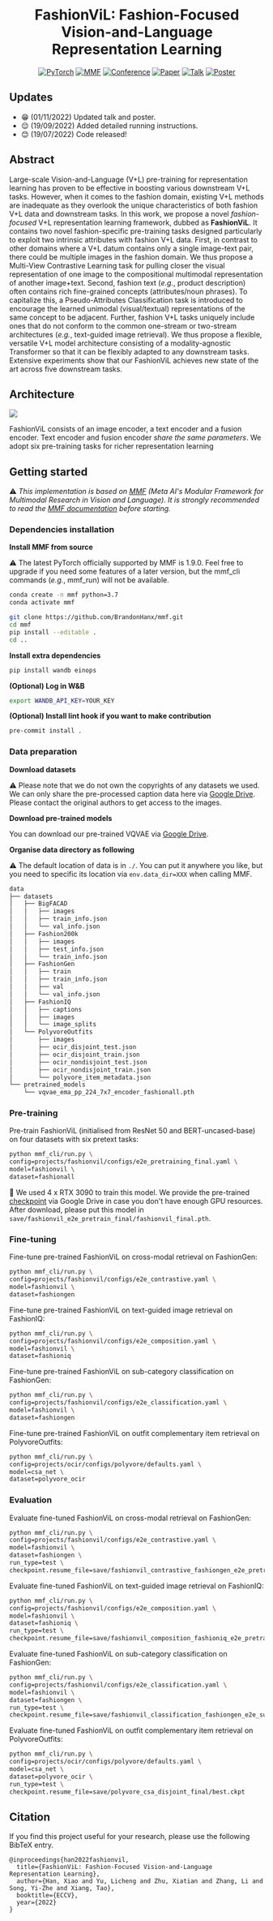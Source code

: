 <div align="center">

# FashionViL: Fashion-Focused Vision-and-Language Representation Learning

<a href="https://pytorch.org/get-started/locally/"><img alt="PyTorch" src="https://img.shields.io/badge/PyTorch-ee4c2c?logo=pytorch&logoColor=white"></a>
<a href="https://mmf.sh/"><img alt="MMF" src="https://img.shields.io/badge/MMF-0054a6?logo=meta&logoColor=white"></a>
[![Conference](http://img.shields.io/badge/ECCV-2022-6790AC.svg)](https://eccv2022.ecva.net/)
[![Paper](http://img.shields.io/badge/Paper-arxiv.2207.08150-B31B1B.svg)](https://arxiv.org/abs/2207.08150)
[![Talk](http://img.shields.io/badge/Talk-in_mandarin-303ECA.svg)](https://www.shenlanxueyuan.com/open/course/167)
[![Poster](http://img.shields.io/badge/Poster-5F5F5F.svg)](https://brandonhanx.github.io/files/0940.pdf)

</div>

## Updates

- :grin: (01/11/2022) Updated talk and poster.
- :relieved: (19/09/2022) Added detailed running instructions.
- :blush: (19/07/2022) Code released!

## Abstract

Large-scale Vision-and-Language (V+L) pre-training for representation learning has proven to be effective in boosting various downstream V+L tasks. However, when it comes to the fashion domain, existing V+L methods are inadequate as they overlook the unique characteristics of both fashion V+L data and downstream tasks.  In this work, we propose a novel *fashion-focused* V+L representation learning framework, dubbed as **FashionViL**. It contains two novel fashion-specific pre-training tasks designed particularly to exploit two intrinsic attributes with fashion V+L data.
First, in contrast to other domains where a V+L datum contains only a single image-text pair, there could be multiple images in the fashion domain.  We thus propose a Multi-View Contrastive Learning task for pulling closer the visual representation of one image to the compositional multimodal representation of another image+text. Second, fashion text (*e.g.*, product description) often contains rich fine-grained concepts (attributes/noun phrases). To capitalize this, a Pseudo-Attributes Classification task is introduced to encourage the learned unimodal (visual/textual) representations of the same concept to be adjacent. Further, fashion V+L tasks uniquely include ones that do not conform to the common one-stream or two-stream architectures (*e.g.*, text-guided image retrieval). We thus propose a flexible, versatile V+L model architecture consisting of a modality-agnostic Transformer so that it can be flexibly adapted to any downstream tasks.
Extensive experiments show that our FashionViL achieves new state of the art across five downstream tasks.

## Architecture

![](assests/architecture.png)

FashionViL consists of an image encoder, a text encoder and a fusion encoder. Text encoder and fusion encoder *share the same parameters*. We adopt six pre-training tasks for richer representation learning

## Getting started

:warning: *This implementation is based on [MMF](https://mmf.sh) (Meta AI's Modular Framework for Multimodal Research in Vision and Language). It is strongly recommended to read the [MMF documentation](https://mmf.sh/docs) before starting.*

### Dependencies installation

**Install MMF from source**

:warning: The latest PyTorch officially supported by MMF is 1.9.0. Feel free to upgrade if you need some features of a later version, but the mmf_cli commands (*e.g.*, mmf_run) will not be available.

```bash
conda create -n mmf python=3.7
conda activate mmf

git clone https://github.com/BrandonHanx/mmf.git
cd mmf
pip install --editable .
cd ..
```

**Install extra dependencies**

```bash
pip install wandb einops
```

**(Optional) Log in W&B**

```bash
export WANDB_API_KEY=YOUR_KEY
```

**(Optional) Install lint hook if you want to make contribution**

```bash
pre-commit install .
```

### Data preparation

**Download datasets**

:warning: Please note that we do not own the copyrights of any datasets we used. We can only share the pre-processed caption data here via [Google Drive](https://drive.google.com/drive/folders/1rmSfvKcTvVLugBWFNFtIDZuQwRPGr87U?usp=sharing). Please contact the original authors to get access to the images.

**Download pre-trained models**

You can download our pre-trained VQVAE via [Google Drive](https://drive.google.com/file/d/11QKoXEG1NeFqUyLg4kOjkJTgQsiYHpdu/view?usp=sharing).

**Organise data directory as following**

:warning: The default location of data is in `./`. You can put it anywhere you like, but you need to specific its location via `env.data_dir=XXX` when calling MMF.

```bash
data
├── datasets
│   ├── BigFACAD
│   │   ├── images
│   │   ├── train_info.json
│   │   └── val_info.json
│   ├── Fashion200k
│   │   ├── images
│   │   ├── test_info.json
│   │   └── train_info.json
│   ├── FashionGen
│   │   ├── train
│   │   ├── train_info.json
│   │   ├── val
│   │   └── val_info.json
│   ├── FashionIQ
│   │   ├── captions
│   │   ├── images
│   │   └── image_splits
│   └── PolyvoreOutfits
│       ├── images
│       ├── ocir_disjoint_test.json
│       ├── ocir_disjoint_train.json
│       ├── ocir_nondisjoint_test.json
│       ├── ocir_nondisjoint_train.json
│       └── polyvore_item_metadata.json
└── pretrained_models
    └── vqvae_ema_pp_224_7x7_encoder_fashionall.pth
```

### Pre-training

Pre-train FashionViL (initialised from ResNet 50 and BERT-uncased-base) on four datasets with six pretext tasks:

```bash
python mmf_cli/run.py \
config=projects/fashionvil/configs/e2e_pretraining_final.yaml \
model=fashionvil \
dataset=fashionall
```

:star2: We used 4 x RTX 3090 to train this model. We provide the pre-trained [checkpoint](https://drive.google.com/file/d/1G_RyxQNbmkQDN6xUjP-IH2D22jW8bPz3/view?usp=sharing) via Google Drive in case you don't have enough GPU resources. After download, please put this model in `save/fashionvil_e2e_pretrain_final/fashionvil_final.pth`.

### Fine-tuning

Fine-tune pre-trained FashionViL on cross-modal retrieval on FashionGen:

```bash
python mmf_cli/run.py \
config=projects/fashionvil/configs/e2e_contrastive.yaml \
model=fashionvil \
dataset=fashiongen
```

Fine-tune pre-trained FashionViL on text-guided image retrieval on FashionIQ:

```bash
python mmf_cli/run.py \
config=projects/fashionvil/configs/e2e_composition.yaml \
model=fashionvil \
dataset=fashioniq
```

Fine-tune pre-trained FashionViL on sub-category classification on FashionGen:

```bash
python mmf_cli/run.py \
config=projects/fashionvil/configs/e2e_classification.yaml \
model=fashionvil \
dataset=fashiongen
```

Fine-tune pre-trained FashionViL on outfit complementary item retrieval on PolyvoreOutfits:

```bash
python mmf_cli/run.py \
config=projects/ocir/configs/polyvore/defaults.yaml \
model=csa_net \
dataset=polyvore_ocir
```


### Evaluation

Evaluate fine-tuned FashionViL on cross-modal retrieval on FashionGen:

```bash
python mmf_cli/run.py \
config=projects/fashionvil/configs/e2e_contrastive.yaml \
model=fashionvil \
dataset=fashiongen \
run_type=test \
checkpoint.resume_file=save/fashionvil_contrastive_fashiongen_e2e_pretrain_final/best.ckpt
```

Evaluate fine-tuned FashionViL on text-guided image retrieval on FashionIQ:

```bash
python mmf_cli/run.py \
config=projects/fashionvil/configs/e2e_composition.yaml \
model=fashionvil \
dataset=fashioniq \
run_type=test \
checkpoint.resume_file=save/fashionvil_composition_fashioniq_e2e_pretrain_final/best.ckpt
```

Evaluate fine-tuned FashionViL on sub-category classification on FashionGen:

```bash
python mmf_cli/run.py \
config=projects/fashionvil/configs/e2e_classification.yaml \
model=fashionvil \
dataset=fashiongen \
run_type=test \
checkpoint.resume_file=save/fashionvil_classification_fashiongen_e2e_sub/best.ckpt
```

Evaluate fine-tuned FashionViL on outfit complementary item retrieval on PolyvoreOutfits:

```bash
python mmf_cli/run.py \
config=projects/ocir/configs/polyvore/defaults.yaml \
model=csa_net \
dataset=polyvore_ocir \
run_type=test \
checkpoint.resume_file=save/polyvore_csa_disjoint_final/best.ckpt
```

## Citation

If you find this project useful for your research, please use the following BibTeX entry.

```
@inproceedings{han2022fashionvil,
  title={FashionViL: Fashion-Focused Vision-and-Language Representation Learning},
  author={Han, Xiao and Yu, Licheng and Zhu, Xiatian and Zhang, Li and Song, Yi-Zhe and Xiang, Tao},
  booktitle={ECCV},
  year={2022}
}
```
